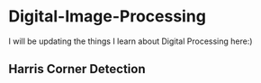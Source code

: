 # Digital-Image-Processing
I will be updating the things I learn about Digital Processing here:)

## Harris Corner Detection
